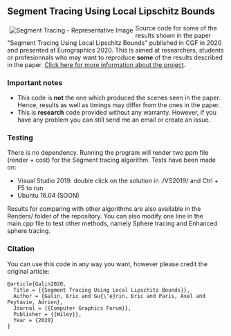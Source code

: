 ## Segment Tracing Using Local Lipschitz Bounds

<img src="https://aparis69.github.io/public_html/imgs/segment_representative.jpg"
     alt="Segment Tracing - Representative Image"
     style="float: left; margin: 5px;" />

Source code for some of the results shown in the paper "Segment Tracing Using Local Lipschitz Bounds" published in CGF in 2020 
and presented at Eurographics 2020. This is aimed at researchers, students or profesionnals who may want to reproduce **some** of the results described in the paper.
[Click here for more information about the project](https://aparis69.github.io/public_html/projects/galin2020_Segment.html).

### Important notes
* This code is **not** the one which produced the scenes seen in the paper. Hence, results as well as timings may differ from the ones in the paper.
* This is **research** code provided without any warranty. However, if you have any problem you can still send me an email or create an issue.

### Testing
There is no dependency. Running the program will render two ppm file (render + cost) for the Segment tracing algorithm. Tests have been made on:
* Visual Studio 2019: double click on the solution in ./VS2019/ and Ctrl + F5 to run
* Ubuntu 16.04 (SOON)

Results for comparing with other algorithms are also available in the Renders/ folder of the repository. You can also modify one line in the main.cpp file to test other methods, namely Sphere tracing and Enhanced sphere tracing.

### Citation
You can use this code in any way you want, however please credit the original article:
```
@article{Galin2020,
  Title = {{Segment Tracing Using Local Lipschitz Bounds}},
  Author = {Galin, Eric and Gu{\'e}rin, Eric and Paris, Axel and Peytavie, Adrien},
  Journal = {{Computer Graphics Forum}},
  Publisher = {{Wiley}},
  Year = {2020}
}
```	

